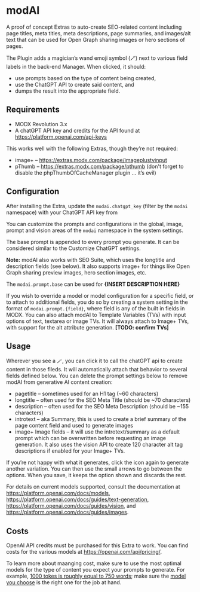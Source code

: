 # modAI
A proof of concept Extras to auto-create SEO-related content including page titles, meta titles, meta descriptions, page summaries, and images/alt text that can be used for Open Graph sharing images or hero sections of pages.

The Plugin adds a magician’s wand emoji symbol (🪄) next to various field labels in the back-end Manager. When clicked, it should:

- use prompts based on the type of content being created, 
- use the ChatGPT API to create said content, and 
- dumps the result into the appropriate field. 

## Requirements

- MODX Revolution 3.x
- A chatGPT API key and credits for the API found at https://platform.openai.com/api-keys

This works well with the following Extras, though they’re not required:

- image+ – https://extras.modx.com/package/imageplustvinput
- pThumb – https://extras.modx.com/package/pthumb (don't forget to disable the phpThumbOfCacheManager plugin … it’s evil)

## Configuration

After installing the Extra, update the `modai.chatgpt_key` (filter by the `modai` namespace) with your ChatGPT API key from 

You can customize the prompts and configurations in the global, image, prompt and vision areas of the `modai` namespace in the system settings.

The base prompt is appended to every prompt you generate. It can be considered similar to the Customize ChatGPT settings.

**Note:** modAI also works with SEO Suite, which uses the longtitle and description fields (see below). It also supports image+ for things like Open Graph sharing preview images, hero section images, etc. 

The `modai.prompt.base` can be used for **{INSERT DESCRIPTION HERE}**

If you wish to override a model or model configuration for a specific field, or to attach to additional fields, you do so by creating a system setting in the format of `modai.prompt.{field}`, where field is any of the built in fields in MODX. You can also attach modAI to Template Variables (TVs) with input options of text, textarea or image TVs. It will always attach to Image+ TVs, with support for the alt attribute generation. **[TODO: confirm TVs]**

## Usage

Wherever you see a 🪄, you can click it to call the chatGPT api to create content in those fileds. It will automatically attach that behavior to several fields defined below. You can delete the prompt settings below to remove modAI from generative AI content creation:

- pagetitle – sometimes used for an H1 tag (~60 characters)
- longtitle – often used for the SEO Meta Title (should be ~70 characters)
- description – often used for the SEO Meta Description (should be ~155 characters)
- introtext – aka Summary, this is used to create a brief summary of the page content field and used to generate images
- image+ Image fields – it will use the introtext/summary as a default prompt which can be overwritten before requesting an image generation. It also uses the vision API to create 120 character alt tag descriptions if enabled for your Image+ TVs.

If you’re not happy with what it generates, click the icon again to generate another variation. You can then use the small arrows to go between the options. When you save, it keeps the option shown and discards the rest.

For details on current models supported, consult the documentation at https://platform.openai.com/docs/models, https://platform.openai.com/docs/guides/text-generation, https://platform.openai.com/docs/guides/vision, and https://platform.openai.com/docs/guides/images.

## Costs

OpenAI API credits must be purchased for this Extra to work. You can find costs for the various models at https://openai.com/api/pricing/.

To learn more about maanging cost, make sure to use the most optimal models for the type of content you expect your prompts to generate. For example, [1000 tokes is roughly equal to 750 words](https://platform.openai.com/docs/guides/production-best-practices#text-generation); make sure the [model you choose](https://platform.openai.com/docs/guides/model-selection) is the right one for the job at hand.